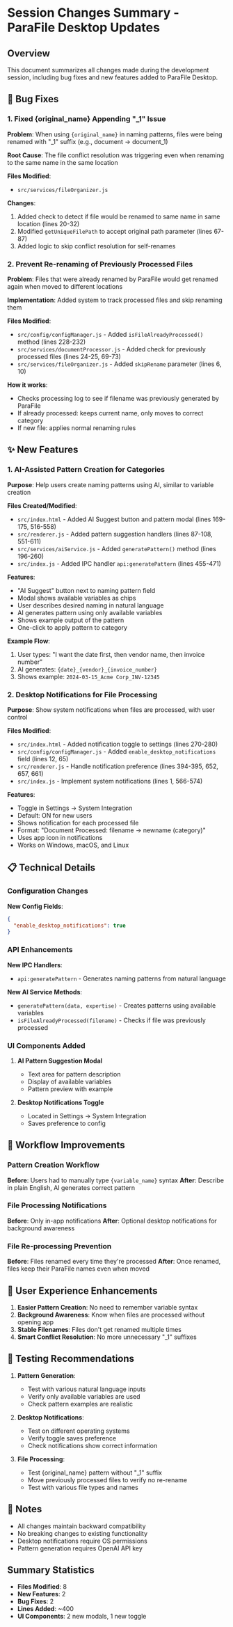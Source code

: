 # Session Changes Summary - ParaFile Desktop Updates

## Overview
This document summarizes all changes made during the development session, including bug fixes and new features added to ParaFile Desktop.

## 🐛 Bug Fixes

### 1. Fixed {original_name} Appending "_1" Issue
**Problem**: When using `{original_name}` in naming patterns, files were being renamed with "_1" suffix (e.g., document → document_1)

**Root Cause**: The file conflict resolution was triggering even when renaming to the same name in the same location

**Files Modified**:
- `src/services/fileOrganizer.js`

**Changes**:
1. Added check to detect if file would be renamed to same name in same location (lines 20-32)
2. Modified `getUniqueFilePath` to accept original path parameter (lines 67-87)
3. Added logic to skip conflict resolution for self-renames

### 2. Prevent Re-renaming of Previously Processed Files
**Problem**: Files that were already renamed by ParaFile would get renamed again when moved to different locations

**Implementation**: Added system to track processed files and skip renaming them

**Files Modified**:
- `src/config/configManager.js` - Added `isFileAlreadyProcessed()` method (lines 228-232)
- `src/services/documentProcessor.js` - Added check for previously processed files (lines 24-25, 69-73)
- `src/services/fileOrganizer.js` - Added `skipRename` parameter (lines 6, 10)

**How it works**:
- Checks processing log to see if filename was previously generated by ParaFile
- If already processed: keeps current name, only moves to correct category
- If new file: applies normal renaming rules

## ✨ New Features

### 1. AI-Assisted Pattern Creation for Categories
**Purpose**: Help users create naming patterns using AI, similar to variable creation

**Files Created/Modified**:
- `src/index.html` - Added AI Suggest button and pattern modal (lines 169-175, 516-558)
- `src/renderer.js` - Added pattern suggestion handlers (lines 87-108, 551-611)
- `src/services/aiService.js` - Added `generatePattern()` method (lines 196-260)
- `src/index.js` - Added IPC handler `api:generatePattern` (lines 455-471)

**Features**:
- "AI Suggest" button next to naming pattern field
- Modal shows available variables as chips
- User describes desired naming in natural language
- AI generates pattern using only available variables
- Shows example output of the pattern
- One-click to apply pattern to category

**Example Flow**:
1. User types: "I want the date first, then vendor name, then invoice number"
2. AI generates: `{date}_{vendor}_{invoice_number}`
3. Shows example: `2024-03-15_Acme Corp_INV-12345`

### 2. Desktop Notifications for File Processing
**Purpose**: Show system notifications when files are processed, with user control

**Files Modified**:
- `src/index.html` - Added notification toggle to settings (lines 270-280)
- `src/config/configManager.js` - Added `enable_desktop_notifications` field (lines 12, 65)
- `src/renderer.js` - Handle notification preference (lines 394-395, 652, 657, 661)
- `src/index.js` - Implement system notifications (lines 1, 566-574)

**Features**:
- Toggle in Settings → System Integration
- Default: ON for new users
- Shows notification for each processed file
- Format: "Document Processed: filename → newname (category)"
- Uses app icon in notifications
- Works on Windows, macOS, and Linux

## 📋 Technical Details

### Configuration Changes
**New Config Fields**:
```json
{
  "enable_desktop_notifications": true
}
```

### API Enhancements
**New IPC Handlers**:
- `api:generatePattern` - Generates naming patterns from natural language

**New AI Service Methods**:
- `generatePattern(data, expertise)` - Creates patterns using available variables
- `isFileAlreadyProcessed(filename)` - Checks if file was previously processed

### UI Components Added
1. **AI Pattern Suggestion Modal**
   - Text area for pattern description
   - Display of available variables
   - Pattern preview with example

2. **Desktop Notifications Toggle**
   - Located in Settings → System Integration
   - Saves preference to config

## 🔄 Workflow Improvements

### Pattern Creation Workflow
**Before**: Users had to manually type `{variable_name}` syntax
**After**: Describe in plain English, AI generates correct pattern

### File Processing Notifications
**Before**: Only in-app notifications
**After**: Optional desktop notifications for background awareness

### File Re-processing Prevention
**Before**: Files renamed every time they're processed
**After**: Once renamed, files keep their ParaFile names even when moved

## 🎯 User Experience Enhancements

1. **Easier Pattern Creation**: No need to remember variable syntax
2. **Background Awareness**: Know when files are processed without opening app
3. **Stable Filenames**: Files don't get renamed multiple times
4. **Smart Conflict Resolution**: No more unnecessary "_1" suffixes

## 🧪 Testing Recommendations

1. **Pattern Generation**:
   - Test with various natural language inputs
   - Verify only available variables are used
   - Check pattern examples are realistic

2. **Desktop Notifications**:
   - Test on different operating systems
   - Verify toggle saves preference
   - Check notifications show correct information

3. **File Processing**:
   - Test {original_name} pattern without "_1" suffix
   - Move previously processed files to verify no re-rename
   - Test with various file types and names

## 📝 Notes

- All changes maintain backward compatibility
- No breaking changes to existing functionality
- Desktop notifications require OS permissions
- Pattern generation requires OpenAI API key

## Summary Statistics
- **Files Modified**: 8
- **New Features**: 2
- **Bug Fixes**: 2
- **Lines Added**: ~400
- **UI Components**: 2 new modals, 1 new toggle